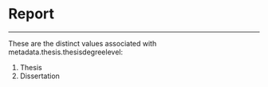 # Report
---
These are the distinct values associated with metadata.thesis.thesisdegreelevel:

1. Thesis
2. Dissertation
